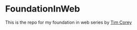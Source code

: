 # FoundationInWeb

This is the repo for my foundation in web series by [Tim Corey](https://www.iamtimcorey.com/p/foundation-web-development)
